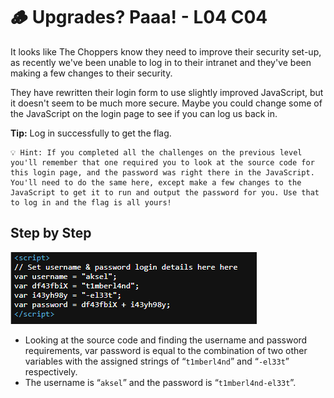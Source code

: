 # 🪵 Upgrades? Paaa! - L04 C04

It looks like The Choppers know they need to improve their security set-up, as recently we've been unable to log in to their intranet and they've been making a few changes to their security.

They have rewritten their login form to use slightly improved JavaScript, but it doesn't seem to be much more secure. Maybe you could change some of the JavaScript on the login page to see if you can log us back in.

**Tip:** Log in successfully to get the flag.

```
💡 Hint: If you completed all the challenges on the previous level you'll remember that one required you to look at the source code for this login page, and the password was right there in the JavaScript.
You'll need to do the same here, except make a few changes to the JavaScript to get it to run and output the password for you. Use that to log in and the flag is all yours!
```

## Step by Step

![picture of sourcecode](/assets/upgradespaaa1.png)

- Looking at the source code and finding the username and password requirements, var password is equal to the combination of two other variables with the assigned strings of “`t1mberl4nd`” and “`-el33t`” respectively.
- The username is “`aksel`” and the password is “`t1mberl4nd-el33t`”.
